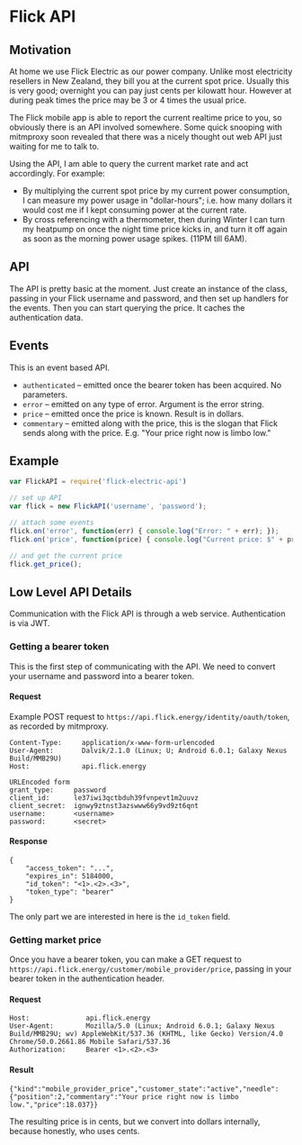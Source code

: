 # Flick API

## Motivation
At home we use Flick Electric as our power company. Unlike most electricity resellers in New Zealand, they bill you at the current spot price. Usually this is very good; overnight you can pay just cents per kilowatt hour. However at during peak times the price may be 3 or 4 times the usual price.

The Flick mobile app is able to report the current realtime price to you, so obviously there is an API involved somewhere. Some quick snooping with mitmproxy soon revealed that there was a nicely thought out web API just waiting for me to talk to.

Using the API, I am able to query the current market rate and act accordingly. For example:

* By multiplying the current spot price by my current power consumption, I can measure my power usage in "dollar-hours"; i.e. how many dollars it would cost me if I kept consuming power at the current rate.
* By cross referencing with a thermometer, then during Winter I can turn my heatpump on once the night time price kicks in, and turn it off again as soon as the morning power usage spikes. (11PM till 6AM).

## API
The API is pretty basic at the moment. Just create an instance of the class, passing in your Flick username and password, and then set up handlers for the events. Then you can start querying the price. It caches the authentication data.

## Events
This is an event based API.

* `authenticated` – emitted once the bearer token has been acquired. No parameters.
* `error` – emitted on any type of error. Argument is the error string.
* `price` – emitted once the price is known. Result is in dollars.
* `commentary` – emitted along with the price, this is the slogan that Flick sends along with the price. E.g. "Your price right now is limbo low."

## Example
```javascript
var FlickAPI = require('flick-electric-api')

// set up API
var flick = new FlickAPI('username', 'password');

// attach some events
flick.on('error', function(err) { console.log("Error: " + err); });
flick.on('price', function(price) { console.log("Current price: $" + price + "per kWhr") });

// and get the current price
flick.get_price();
```

## Low Level API Details
Communication with the Flick API is through a web service. Authentication is via JWT.

### Getting a bearer token
This is the first step of communicating with the API. We need to convert your username and password into a bearer token.

#### Request
Example POST request to `https://api.flick.energy/identity/oauth/token`, as recorded by mitmproxy.

```
Content-Type:     application/x-www-form-urlencoded
User-Agent:       Dalvik/2.1.0 (Linux; U; Android 6.0.1; Galaxy Nexus Build/MMB29U)
Host:             api.flick.energy

URLEncoded form
grant_type:     password
client_id:      le37iwi3qctbduh39fvnpevt1m2uuvz
client_secret:  ignwy9ztnst3azswww66y9vd9zt6qnt
username:       <username>
password:       <secret>
```

#### Response
```
{
    "access_token": "...",
    "expires_in": 5184000,
    "id_token": "<1>.<2>.<3>",
    "token_type": "bearer"
}
```

The only part we are interested in here is the `id_token` field.

### Getting market price
Once you have a bearer token, you can make a GET request to `https://api.flick.energy/customer/mobile_provider/price`, passing in your bearer token in the authentication header.

#### Request
```
Host:              api.flick.energy
User-Agent:        Mozilla/5.0 (Linux; Android 6.0.1; Galaxy Nexus Build/MMB29U; wv) AppleWebKit/537.36 (KHTML, like Gecko) Version/4.0 Chrome/50.0.2661.86 Mobile Safari/537.36
Authorization:     Bearer <1>.<2>.<3>
```

#### Result
```
{"kind":"mobile_provider_price","customer_state":"active","needle":{"position":2,"commentary":"Your price right now is limbo low.","price":18.037}}
```

The resulting price is in cents, but we convert into dollars internally, because honestly, who uses cents.
